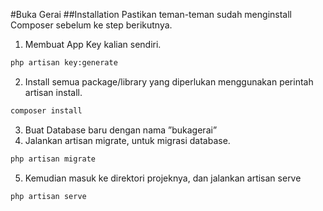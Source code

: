 #Buka Gerai
##Installation
Pastikan teman-teman sudah menginstall Composer sebelum ke step berikutnya.
1. Membuat App Key kalian sendiri.
```bash
php artisan key:generate
```
2. Install semua package/library yang diperlukan menggunakan perintah artisan install.
```bash
composer install
```
3. Buat Database baru dengan nama ”bukagerai”
4. Jalankan artisan migrate, untuk migrasi database.
```bash
php artisan migrate
```
5. Kemudian masuk ke direktori projeknya, dan jalankan artisan serve
```bash
php artisan serve
```
